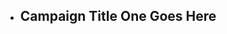 <ul class="usa-card-group">
  <li class="usa-card tablet:grid-col-4">
    <div class="usa-card__container__campaign-three overlay">
      <div class="usa-card__header">
        <h2 class="usa-card__heading">Campaign Title One Goes Here</h2>
      </div>
    </div>
  </li>
</ul>